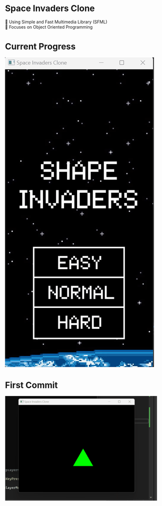 # Space Invaders Clone

:space_invader: Using Simple and Fast Multimedia Library (SFML)  
:space_invader: Focuses on Object Oriented Programming  


# Current Progress
![](https://github.com/TedmanNguyen/Space-Invaders-Clone/blob/main/Menu%20Screen%20and%20UI%20overhaul.gif)

# First Commit 
![](https://github.com/TedmanNguyen/Space-Invaders-Clone/blob/main/moving%20player.gif)
